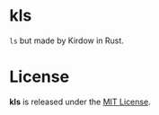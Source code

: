 # kls
`ls` but made by Kirdow in Rust.

# License
**kls** is released under the [MIT License](https://github.com/Kirdow/kls-rs/blob/master/LICENSE).

